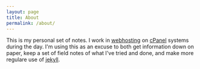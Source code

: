 ```yaml
---
layout: page
title: About
permalink: /about/
---
```

This is my personal set of notes. I work in [webhosting](https://www.wiredtree.com/about/) on [cPanel](https://cpanel.com/) systems during the day. I'm using this as an excuse to
both get information down on paper, keep a set of field notes of what I've tried and done, and make more
regulare use of [jekyll](https://jekyllrb.com).


